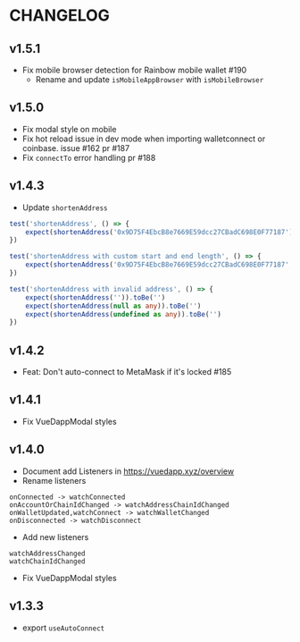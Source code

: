 # CHANGELOG

## v1.5.1

- Fix mobile browser detection for Rainbow mobile wallet #190
  - Rename and update `isMobileAppBrowser` with `isMobileBrowser`


## v1.5.0

- Fix modal style on mobile
- Fix hot reload issue in dev mode when importing walletconnect or coinbase. issue #162 pr #187
- Fix `connectTo` error handling pr #188


## v1.4.3
- Update `shortenAddress`

```ts
test('shortenAddress', () => {
	expect(shortenAddress('0x9D75F4EbcB8e7669E59dcc27CBadC698E0F77187')).toBe('0x9D75...7187')
})

test('shortenAddress with custom start and end length', () => {
	expect(shortenAddress('0x9D75F4EbcB8e7669E59dcc27CBadC698E0F77187', 8, 5)).toBe('0x9D75F4...77187')
})

test('shortenAddress with invalid address', () => {
	expect(shortenAddress('')).toBe('')
	expect(shortenAddress(null as any)).toBe('')
	expect(shortenAddress(undefined as any)).toBe('')
})
```

## v1.4.2
- Feat: Don't auto-connect to MetaMask if it's locked #185

## v1.4.1
- Fix VueDappModal styles

## v1.4.0
- Document add Listeners in https://vuedapp.xyz/overview
- Rename listeners
```
onConnected -> watchConnected
onAccountOrChainIdChanged -> watchAddressChainIdChanged
onWalletUpdated,watchConnect -> watchWalletChanged
onDisconnected -> watchDisconnect
```

- Add new listeners
```
watchAddressChanged
watchChainIdChanged
```
- Fix VueDappModal styles

## v1.3.3
- export `useAutoConnect`